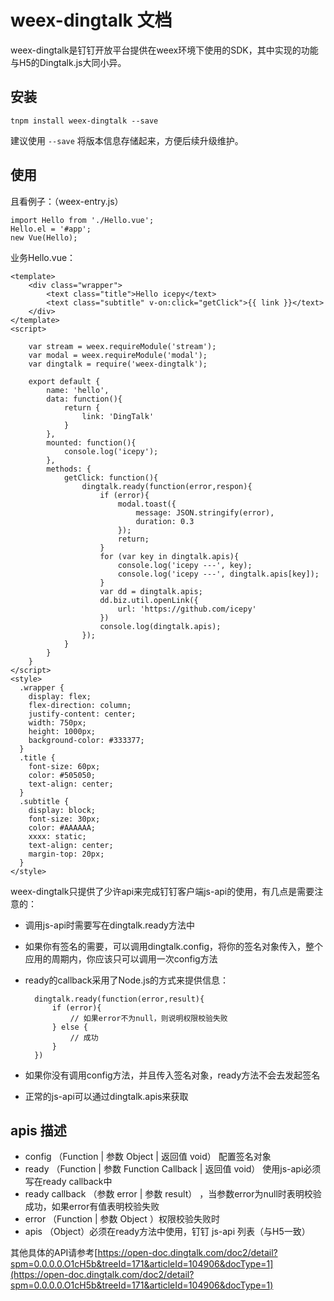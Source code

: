 # weex-dingtalk 文档

weex-dingtalk是钉钉开放平台提供在weex环境下使用的SDK，其中实现的功能与H5的Dingtalk.js大同小异。

## 安装

    tnpm install weex-dingtalk --save

建议使用 `--save` 将版本信息存储起来，方便后续升级维护。

## 使用

且看例子：（weex-entry.js）

    import Hello from './Hello.vue';
    Hello.el = '#app';
    new Vue(Hello);

业务Hello.vue：

    <template>
        <div class="wrapper">
            <text class="title">Hello icepy</text>
            <text class="subtitle" v-on:click="getClick">{{ link }}</text>
        </div>
    </template>
    <script>

        var stream = weex.requireModule('stream');
        var modal = weex.requireModule('modal');
        var dingtalk = require('weex-dingtalk');

        export default {
            name: 'hello',
            data: function(){
                return {
                    link: 'DingTalk'
                }
            },
            mounted: function(){
                console.log('icepy');
            },
            methods: {
                getClick: function(){
                    dingtalk.ready(function(error,respon){
                        if (error){
                            modal.toast({
                                message: JSON.stringify(error),
                                duration: 0.3
                            });
                            return;
                        }
                        for (var key in dingtalk.apis){
                            console.log('icepy ---', key);
                            console.log('icepy ---', dingtalk.apis[key]);
                        }
                        var dd = dingtalk.apis;
                        dd.biz.util.openLink({
                            url: 'https://github.com/icepy'
                        })
                        console.log(dingtalk.apis);
                    });
                }
            }
        }
    </script>
    <style>
      .wrapper {
        display: flex;
        flex-direction: column;
        justify-content: center;
        width: 750px;
        height: 1000px;
        background-color: #333377;
      }
      .title {
        font-size: 60px;
        color: #505050;
        text-align: center;
      }
      .subtitle {
        display: block;
        font-size: 30px;
        color: #AAAAAA;
        xxxx: static;
        text-align: center;
        margin-top: 20px;
      }
    </style>

weex-dingtalk只提供了少许api来完成钉钉客户端js-api的使用，有几点是需要注意的：

* 调用js-api时需要写在dingtalk.ready方法中
* 如果你有签名的需要，可以调用dingtalk.config，将你的签名对象传入，整个应用的周期内，你应该只可以调用一次config方法
* ready的callback采用了Node.js的方式来提供信息：

        dingtalk.ready(function(error,result){
            if (error){
                // 如果error不为null，则说明权限校验失败
            } else {
                // 成功
            }
        })

* 如果你没有调用config方法，并且传入签名对象，ready方法不会去发起签名
* 正常的js-api可以通过dingtalk.apis来获取


## apis 描述

* config （Function | 参数 Object | 返回值 void） 配置签名对象
* ready （Function | 参数 Function Callback | 返回值 void） 使用js-api必须写在ready callback中
* ready callback （参数 error | 参数 result） ，当参数error为null时表明校验成功，如果error有值表明校验失败
* error （Function | 参数 Object ）权限校验失败时
* apis （Object）必须在ready方法中使用，钉钉 js-api 列表（与H5一致）

其他具体的API请参考[https://open-doc.dingtalk.com/doc2/detail?spm=0.0.0.0.O1cH5b&treeId=171&articleId=104906&docType=1](https://open-doc.dingtalk.com/doc2/detail?spm=0.0.0.0.O1cH5b&treeId=171&articleId=104906&docType=1)
